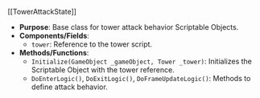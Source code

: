 [[TowerAttackState]]
- **Purpose**: Base class for tower attack behavior Scriptable Objects.
- **Components/Fields**:
    - `tower`: Reference to the tower script.
- **Methods/Functions**:
    - `Initialize(GameObject _gameObject, Tower _tower)`: Initializes the Scriptable Object with the tower reference.
    - `DoEnterLogic()`, `DoExitLogic()`, `DoFrameUpdateLogic()`: Methods to define attack behavior.